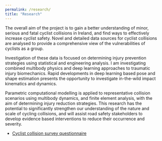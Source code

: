 ```yaml
---
permalink: /research/
title: "Research"
---
```



The overall aim of the project is to gain a better understanding of minor, serious and fatal cyclist collisions in Ireland, and find ways to effectively increase cyclist safety. Novel and detailed data sources for cyclist collisions are analysed to provide a comprehensive view of the vulnerabilities of cyclists as a group.

Investigation of these data is focused on determining injury prevention strategies using statistical and engineering analysis. I am investigating combined multibody physics and deep learning approaches to traumatic injury biomechanics. Rapid developments in deep learning based pose and shape estimation presents the opportunity to investigate in-the-wild impact kinematics and dynamics. 

Parametric computational modelling is applied to representative collision scenarios using multibody dynamics, and finite element analysis, with the aim of determining injury reduction strategies. This research has the potential to significantly strengthen our understanding of the nature and scale of cycling collisions, and will assist road safety stakeholders to develop evidence based interventions to reduce their occurrence and severity.

- [Cyclist collision survey questionnaire](https://drive.google.com/file/d/1BccQ-QF-NfwIx27Dy9hZv3fSVpXt5DsH/view?usp=sharing)
